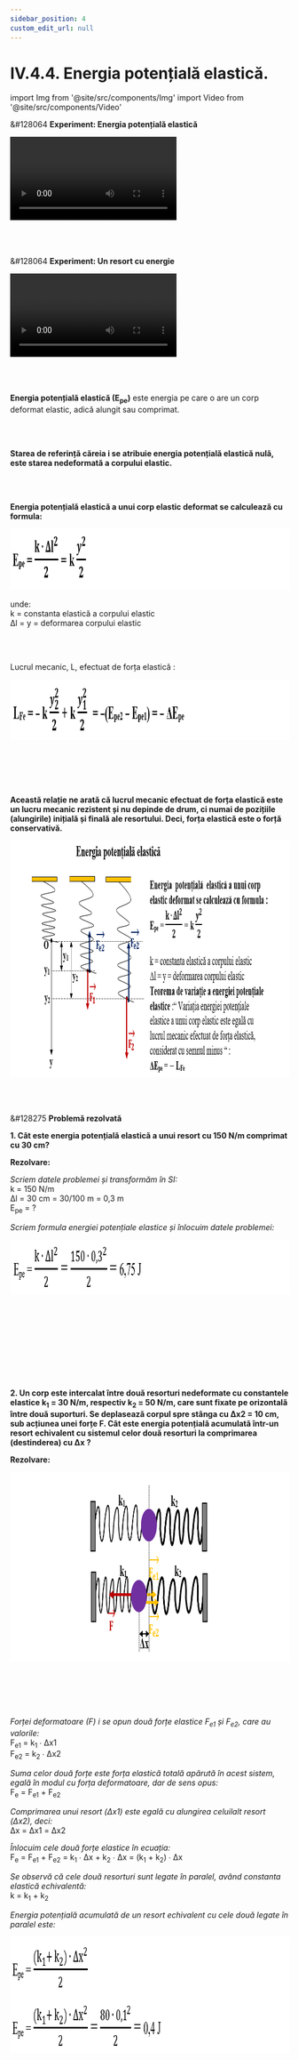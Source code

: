 ```yaml
---
sidebar_position: 4
custom_edit_url: null
---
```


# IV.4.4. Energia potențială elastică.




import Img from '@site/src/components/Img'
import Video from '@site/src/components/Video'





<div class="alert alert--success" role="alert">

&#128064 **Experiment: Energia potențială elastică**



<Video src="https://www.youtube.com/embed/zqLNleAs_tY" lazy={false} />




**Materiale necesare:**   
O sticlă de plastic cu puțină apă, elastic.

<br></br>

**Descrierea experimentului:**
- Prinde elasticul de gâtul sticlei.
- Așază sticla pe podea, ținând de capătul elasticului.
- Blochează sticla între tălpile picioarelor.
- Trage de elastic ca să îl întinzi.
- Eliberează sticla.
- Ce observi ?
  > Sticla urcă la o anumită înălțime.


<br></br>

**Concluzia experimentului:**   
Forța elastică apărută în elasticul alungit efectuează un lucru mecanic asupra sticlei, deplasând-o. Deci elasticul întins posedă energie, numită energie potențială elastică.






</div>


<br></br>


<div class="alert alert--success" role="alert">

&#128064 **Experiment: Un resort cu  energie**





<Video src="https://www.youtube.com/embed/wNWZkqLrWTY" lazy={false} />




**Materiale necesare:**   
2 resorturi de dimensiuni diferite, bilă, riglă.


**Descrierea experimentului:**
- Fixează resortul mai mic și comprimă-l.
- Așază în fața resortului comprimat o bilă.
- Dă drumul la resort. Măsoară distanța parcursă de bilă: d<sub>1</sub> =
- Fixează resortul mai mare de masă și comprimă-l.
- Așază în fața resortului comprimat bila.
- Dă drumul la resort. Măsoară distanța parcursă de bilă: d<sub>2</sub> =
  > d<sub>1</sub> > d<sub>2</sub> Cele două resorturi au aceeași secțiune, dar lungimi diferite. Resortul mai scurt are constanta elastică mai mare decât cel mai lung (k<sub>1</sub> > k<sub>2</sub>).



**Energia potențială elastică crește cu creșterea constantei elastice.**



- Măsoară distanța parcursă de bilă când comprimi mai puțin resortul, respectiv când îl comprimi la maxim.
  > Resortul comprimat la maxim deplasează mai mult bila.


**Energia potențială elastică crește cu creșterea comprimării resortului.**

<br></br>


**Concluzia experimentului:**   
Energia potențială elastică este direct proporțională cu constanta elastică și cu deformarea corpului elastic.






</div>



<br></br>


<div class="alert alert--primary" role="alert">


**Energia potențială elastică (E<sub>pe</sub>)** este energia pe care o are un corp deformat elastic, adică alungit sau comprimat.



</div>




<br></br>



<div class="alert alert--primary" role="alert">

**Starea de referință căreia i se atribuie energia potențială elastică nulă, este starea nedeformată a corpului elastic.**



</div>



<br></br>




<div class="alert alert--primary" role="alert">

**Energia potențială elastică a unui corp elastic deformat se calculează cu formula:**



<Img className="img-responsive4" src="fizica/clasa9/capitolul4/IV-4-4-energia-potentiala-elastica-poza1-formula-de-calcul-a-energiei-potentiale-elastice.png" width="1000" height="110" /> 


unde:   
k = constanta elastică a corpului elastic    
Δl = y = deformarea corpului elastic


<br></br>

Lucrul mecanic, L, efectuat de forța elastică :


<Img className="img-responsive4" src="fizica/clasa9/capitolul4/IV-4-4-energia-potentiala-elastica-poza2-formula-de-calcul-a-lucrului-mecanic-efectuat-de-forta-elastica.png" width="1000" height="109" /> 


<br></br>
<br></br>


**Această relație ne arată că lucrul mecanic efectuat de forța elastică este un lucru mecanic rezistent și nu depinde de drum, ci numai de pozițiile (alungirile) inițială și finală ale resortului. Deci, forța elastică este o forță conservativă.**



<Img className="img-responsive4" src="fizica/clasa9/capitolul4/IV-4-4-energia-potentiala-elastica-poza3-energia-potentiala-elastica-reprezentare-grafica.png" width="1000" height="426" /> 





</div>



<br></br>



<div class="alert alert--warning" role="alert">

&#128275 **Problemă rezolvată**

**1. Cât este energia potențială elastică a unui resort cu 150 N/m comprimat cu 30 cm?**

**Rezolvare:**


_Scriem datele problemei și transformăm în SI:_   
k = 150 N/m    
Δl = 30 cm = 30/100 m = 0,3 m    
E<sub>pe</sub> = ?




_Scriem formula energiei potențiale elastice și înlocuim datele problemei:_


<Img className="img-responsive4" src="fizica/clasa9/capitolul4/IV-4-4-energia-potentiala-elastica-poza4-problema-rezolvata1-rezolvare.png" width="1000" height="100" /> 


<br></br>
<br></br>
<br></br>
<br></br>


**2. Un corp este intercalat între două resorturi nedeformate cu constantele elastice k<sub>1</sub> = 30 N/m, respectiv k<sub>2</sub> = 50 N/m, care sunt fixate pe orizontală între două suporturi. Se deplasează corpul spre stânga cu Δx2 = 10 cm, sub acțiunea unei forțe F. Cât este energia potențială acumulată într-un resort echivalent cu sistemul celor două resorturi la comprimarea (destinderea) cu Δx ?**


**Rezolvare:**


<Img className="img-responsive4" src="fizica/clasa9/capitolul4/IV-4-4-energia-potentiala-elastica-poza5-problema-rezolvata2-reprezentare-grafica.png" width="1000" height="341" /> 


<br></br>
<br></br>

_Forței deformatoare (F) i se opun două forțe elastice F<sub>e1</sub> și F<sub>e2</sub>, care au valorile:_   
F<sub>e1</sub> = k<sub>1</sub> ∙ Δx1    
F<sub>e2</sub> = k<sub>2</sub> ∙ Δx2

_Suma celor două forțe este forța elastică totală apărută în acest sistem, egală în modul cu forța deformatoare, dar de sens opus:_   
F<sub>e</sub> = F<sub>e1</sub> + F<sub>e2</sub>

_Comprimarea unui resort (Δx1) este egală cu alungirea celuilalt resort (Δx2), deci:_   
Δx = Δx1 = Δx2

_Înlocuim cele două forțe elastice în ecuația:_   
F<sub>e</sub> = F<sub>e1</sub> + F<sub>e2</sub> = k<sub>1</sub> ∙ Δx + k<sub>2</sub> ∙ Δx = (k<sub>1</sub> + k<sub>2</sub>) ∙ Δx

_Se observă că cele două resorturi sunt legate în paralel, având constanta elastică echivalentă:_   
k = k<sub>1</sub> + k<sub>2</sub>

_Energia potențială acumulată de un resort echivalent cu cele două legate în paralel este:_


<Img className="img-responsive4" src="fizica/clasa9/capitolul4/IV-4-4-energia-potentiala-elastica-poza6-problema-rezolvata2-rezolvare.png" width="1000" height="209" /> 



</div>






